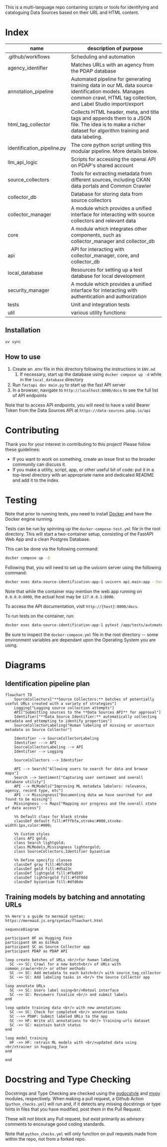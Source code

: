 This is a multi-language repo containing scripts or tools for identifying and cataloguing Data Sources based on their URL and HTML content.

# Index

name | description of purpose
--- | ---
.github/workflows | Scheduling and automation
agency_identifier | Matches URLs with an agency from the PDAP database
annotation_pipeline | Automated pipeline for generating training data in our ML data source identification models. Manages common crawl, HTML tag collection, and Label Studio import/export
html_tag_collector | Collects HTML header, meta, and title tags and appends them to a JSON file. The idea is to make a richer dataset for algorithm training and data labeling.
identification_pipeline.py | The core python script uniting this modular pipeline. More details below.
llm_api_logic | Scripts for accessing the openai API on PDAP's shared account
source_collectors| Tools for extracting metadata from different sources, including CKAN data portals and Common Crawler
collector_db | Database for storing data from source collectors
collector_manager | A module which provides a unified interface for interacting with source collectors and relevant data
core | A module which integrates other components, such as collector_manager and collector_db
api | API for interacting with collector_manager, core, and collector_db
local_database | Resources for setting up a test database for local development
security_manager| A module which provides a unified interface for interacting with authentication and authorization |
tests | Unit and integration tests |
util | various utility functions |

## Installation

```
uv sync
```

## How to use

1. Create an .env file in this directory following the instructions in `ENV.md`
   1. If necessary, start up the database using `docker compose up -d` while in the `local_database` directory
2. Run `fastapi dev main.py` to start up the fast API server
3. In a browser, navigate to `http://localhost:8000/docs` to see the full list of API endpoints

Note that to access API endpoints, you will need to have a valid Bearer Token from the Data Sources API at `https://data-sources.pdap.io/api`

# Contributing

Thank you for your interest in contributing to this project! Please follow these guidelines:

- If you want to work on something, create an issue first so the broader community can discuss it.
- If you make a utility, script, app, or other useful bit of code: put it in a top-level directory with an appropriate name and dedicated README and add it to the index.

# Testing

Note that prior to running tests, you need to install [Docker](https://docs.docker.com/get-started/get-docker/) and have the Docker engine running.

Tests can be run by spinning up the `docker-compose-test.yml` file in the root directory. This will start a two-container setup, consisting of the FastAPI Web App and a clean Postgres Database. 

This can be done via the following command:

```bash
docker compose up -d
```

Following that, you will need to set up the uvicorn server using the following command:

```bash
docker exec data-source-identification-app-1 uvicorn api.main:app --host 0.0.0.0 --port 80
```

Note that while the container may mention the web app running on `0.0.0.0:8000`, the actual host may be `127.0.0.1:8000`.

To access the API documentation, visit `http://{host}:8000/docs`.

To run tests on the container, run:

```bash
docker exec data-source-identification-app-1 pytest /app/tests/automated
```

Be sure to inspect the `docker-compose.yml` file in the root directory -- some environment variables are dependant upon the Operating System you are using.

# Diagrams

## Identification pipeline plan

```mermaid
flowchart TD
    SourceCollectors["**Source Collectors:** batches of potentially useful URLs created with a variety of strategies"]
    Logging["Logging source collection attempts"]
    API["Submitting sources to the **Data Sources API** for approval"]
    Identifier["**Data Source Identifier:** automatically collecting metadata and attempting to identify properties"]
    SourceCollectorLabeling["Human labeling of missing or uncertain metadata in Source Collector"]

    Identifier --> SourceCollectorLabeling
    Identifier ---> API
    SourceCollectorLabeling --> API
    Identifier --> Logging

    SourceCollectors --> Identifier

    API --> Search["Allowing users to search for data and browse maps"]
    Search --> Sentiment["Capturing user sentiment and overall database utility"]
    API --> MLModels["Improving ML metadata labelers: relevance, agency, record type, etc"]
    API --> Missingness["Documenting data we have searched for and found to be missing"]
    Missingness --> Maps["Mapping our progress and the overall state of data access"]

    %% Default class for black stroke
    classDef default fill:#fffbfa,stroke:#000,stroke-width:1px,color:#000;

    %% Custom styles
    class API gold;
    class Search lightgold;
    class MLModels,Missingness lightergold;
    class SourceCollectors,Identifier byzantium

    %% Define specific classes
    classDef gray fill:#bfc0c0
    classDef gold fill:#d5a23c
    classDef lightgold fill:#fbd597
    classDef lightergold fill:#fdf0dd
    classDef byzantium fill:#dfd6de
```

## Training models by batching and annotating URLs

```mermaid
%% Here's a guide to mermaid syntax: https://mermaid.js.org/syntax/flowchart.html

sequenceDiagram

participant HF as Hugging Face
participant GH as GitHub
participant SC as Source Collector app
participant PDAP as PDAP API

loop create batches of URLs <br/>for human labeling
  SC ->> SC: Crawl for a new batch<br/> of URLs with common_crawler<br/> or other methods
  SC ->> SC: Add metadata to each batch<br/> with source_tag_collector
  SC ->> SC: Add labeling tasks in <br/> the Source Collector app

loop annotate URLs
  SC ->> SC: Users label using<br/>Retool interface
  SC ->> SC: Reviewers finalize <br/> and submit labels
end

loop update training data <br/> with new annotations
  SC ->> SC: Check for completed <br/> annotation tasks
  SC -->> PDAP: Submit labeled URLs to the app
  SC ->> HF: Write all annotations to <br/> training-urls dataset
  SC ->> SC: maintain batch status
end

loop model training
  HF ->> HF: retrain ML models with <br/>updated data using <br/>trainer in hugging_face
end

end
```

# Docstring and Type Checking

Docstrings and Type Checking are checked using the [pydocstyle](https://www.pydocstyle.org/en/stable/) and [mypy](https://mypy-lang.org/)
modules, respectively. When making a pull request, a Github Action (`python_checks.yml`) will run and, 
if it detects any missing docstrings or type hints in files that you have modified, post them in the Pull Request.

These will *not* block any Pull request, but exist primarily as advisory comments to encourage good coding standards.

Note that `python_checks.yml` will only function on pull requests made from within the repo, not from a forked repo.

